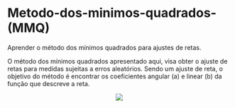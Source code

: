 # Metodo-dos-minimos-quadrados-(MMQ)
Aprender o método dos mínimos quadrados para ajustes de retas.


O método dos mínimos quadrados apresentado aqui, visa obter o ajuste de retas para medidas sujeitas a erros aleatórios.
Sendo um ajuste de reta, o objetivo do método é encontrar os coeficientes angular (a) e linear (b) da função que descreve a reta. 
  <p align="center">
  <img  src="Imagens/coeficiente.png">
</p>
